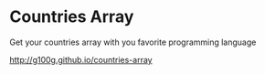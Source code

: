 # Countries Array

Get your countries array with you favorite programming language

http://g100g.github.io/countries-array
